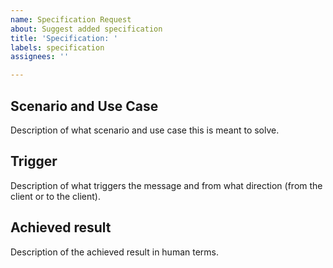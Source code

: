 ```yaml
---
name: Specification Request
about: Suggest added specification
title: 'Specification: '
labels: specification
assignees: ''

---
```


## Scenario and Use Case
Description of what scenario and use case this is meant to solve.


## Trigger
Description of what triggers the message and from what direction (from the client or to the client).

## Achieved result
Description of the achieved result in human terms.
